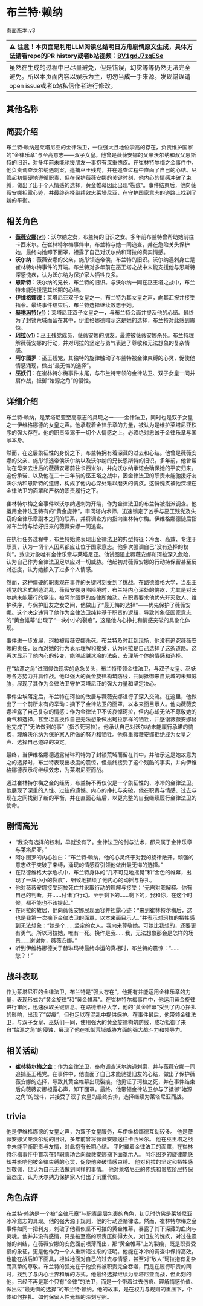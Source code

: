 # 布兰特·赖纳
页面版本:v3
 

| :warning: 注意！本页面是利用LLM阅读总结明日方舟剧情原文生成，具体方法请看repo的PR history或者b站视频：[BV1gdJ7zqESe](https://www.bilibili.com/video/BV1gdJ7zqESe/)         |
|:----------------------------|
| 虽然在生成的过程中已尽量避免，但是错误，幻觉等等仍然无法完全避免。所以本页面内容以娱乐为主，切勿当成一手来源。发现错误请open issue或者b站私信作者进行修改。|



## 其他名称

## 简要介绍
布兰特·赖纳是莱塔尼亚的金律法卫，一位强大且地位崇高的存在，负责维护国家的“金律乐章”与至高意志——双子女皇。他曾是薇薇安娜的父亲沃尔纳和叔父恩斯特的旧识，对多年前未能驰援朋友一事抱有深重愧疚。在崔林特尔梅之金事件中，他负责调查沃尔纳遇刺案，追捕巫王残党，并在追查过程中直面了自己的心结。尽管起初僵硬地遵循职责，但在保护薇薇安娜的关键时刻，他内心的情感冲破了束缚，做出了出于个人情感的选择，黄金帷幕因此出现“裂痕”。事件结束后，他向薇薇安娜袒露心迹，并最终选择继续效忠莱塔尼亚，在守护国家意志的道路上找到了新的平衡。
## 相关角色
-   **[薇薇安娜](char_4098_vvana.md)([v1](../chars/char_4098_vvana.md))**：沃尔纳之女，布兰特的旧识之女。多年前布兰特曾帮助她前往卡西米尔。在崔林特尔梅事件中，布兰特与她一同追查，并在危险关头保护她，最终向她卸下面罩，袒露了自己对沃尔纳和珂拉的真实情感。
-   **沃尔纳**：薇薇安娜的父亲，施彤领选帝侯，布兰特的旧识。沃尔纳遇刺身亡是崔林特尔梅事件的开端。布兰特对多年前在巫王塔之战中未能支援他与恩斯特深感愧疚，认为沃尔纳为保护家人牺牲良多。
-   **恩斯特**：沃尔纳的兄长，布兰特的旧识。与沃尔纳一同在巫王塔之战中，布兰特未能驰援是其长期的心结。
-   **伊维格娜德**：莱塔尼亚双子女皇之一，布兰特为其女皇之声，向其汇报并接受指令。最终事件结束后，布兰特选择继续效忠于她。
-   **[赫琳玛特](extended_char_he_lin_ma_te.md)([v1](../chars/extended_char_he_lin_ma_te.md))**：莱塔尼亚双子女皇之一，与布兰特会面并提及他的心结。最终为了封锁荒域而留在其中，伊维格娜德暗示这是她的选择，布兰特对此感到震惊。
-   **[珂拉](extended_char_ke_la.md)([v1](../chars/extended_char_ke_la.md))**：巫王残党成员，薇薇安娜的朋友。最终被薇薇安娜杀死。布兰特理解薇薇安娜的行动，并对珂拉的坚定与勇气表达了尊敬和无法想象的复杂情感。
-   **阿尔图罗**：巫王残党，其独特的旋律触动了布兰特被金律束缚的心灵，促使他情感涌现，做出“最无悔的选择”。
-   **巫妖们**：在崔林特尔梅事件末尾，与布兰特带领的金律法卫、双子女皇一同并肩作战，抵御“始源之角”的侵蚀。
## 详细介绍
布兰特·赖纳，是莱塔尼亚至高意志的具现之一——金律法卫，同时也是双子女皇之一伊维格娜德的女皇之声。他承载着金律乐章的力量，被认为是维护莱塔尼亚秩序的强大存在。他的职责凌驾于一切个人情感之上，必须绝对忠诚于金律乐章与国家本身。

然而，在这层象征性的身份之下，布兰特拥有着深藏的过去和心结。他曾是薇薇安娜的父亲、施彤领选帝侯沃尔纳以及沃尔纳的兄长恩斯特的旧识。多年前，他曾帮助在母亲去世后的薇薇安娜前往卡西米尔，并向沃尔纳承诺会确保她的平安归来。这份承诺、以及他在二十三年前的巫王塔之战中，因金律法卫的职责未能驰援好友沃尔纳和恩斯特的遗憾，构成了他内心深处难以磨灭的愧疚。这份愧疚被他深埋在金律法卫的面罩和严格的职责履行之下。

崔林特尔梅之金事件以沃尔纳遇刺为开端，作为金律法卫的布兰特被指派调查。他运用金律法卫特有的“黄金旋律”，审问塔内术师，迅速锁定了凶手与巫王残党及失窃的金律乐章副本之间的联系，并将调查方向指向崔林特尔梅。伊维格娜德随后指派布兰特与恰好归来的薇薇安娜一同追查。

在执行任务过程中，布兰特始终表现出金律法卫的典型特征：冷面、高效、专注于职责，认为一切个人因素都应让位于国家意志。他多次强调自己“没有选择的权利”，效忠对象唯有金律乐章与莱塔尼亚。他试图阻止薇薇安娜和珂拉深入危险，认为自己作为金律法卫足以应对一切威胁。他起初对薇薇安娜的行动持保留甚至反对态度，认为她掺入了过多个人情感。

然而，这种僵硬的职责观在事件的关键时刻受到了挑战。在路德维格大学，当巫王残党的术式制造混乱，薇薇安娜身陷险境时，布兰特内心深处的愧疚，尤其是对沃尔纳未能履行的承诺，被阿尔图罗的旋律所触动。在职责要求他优先歼灭敌人、维护秩序，与保护旧友之女之间，他做出了“最无悔的选择”——优先保护了薇薇安娜。这个决定违背了他作为金律法卫纯粹基于职责的逻辑，导致其象征国家意志的“黄金帷幕”出现了“一块小小的裂痕”，这是他内心挣扎和情感突破的具象化体现。

事件进一步发展，珂拉被薇薇安娜杀死。布兰特及时赶到现场，他没有追究薇薇安娜的责任，反而对她的行为表示理解和接受，认为珂拉是自己选择了这条道路。这再次显示了他内心的转变，能够超越冰冷的法条，去理解个体的情感和选择。

在“始源之角”试图侵蚀现实的危急关头，布兰特带领金律法卫，与双子女皇、巫妖等各方势力并肩作战。他以强大的黄金旋律构筑防线，共同抵御来自荒域的未知威胁，展现了其作为金律法卫守护莱塔尼亚的强大力量和坚定决心。

事件尘埃落定后，布兰特在珂拉的故居与薇薇安娜进行了深入交流。在这里，他做出了一个前所未有的举动：摘下了金律法卫的面罩，以本来面目示人。他向薇薇安娜袒露了自己复杂的情感：作为金律法卫不该哀悼珂拉，但内心却无法不尊敬她的勇气和选择，甚至坦言换作自己无法想象做出珂拉那样的牺牲，并感谢薇薇安娜替他完成了“无法做到的事”（指杀死珂拉）。他承认自己对沃尔纳未能履行承诺的愧疚，理解沃尔纳为保护家人所做的努力和牺牲。他尊重薇薇安娜拒绝成为女皇之声、选择自己道路的决定。

最终，当伊维格娜德透露赫琳玛特为了封锁荒域而留在其中，并暗示这是她故意为之的选择时，布兰特表现出极度的震惊，但最终接受了这个残酷的事实，并向伊维格娜德表示将继续效忠，为莱塔尼亚而战。

通过崔林特尔梅之金的经历，布兰特不再仅仅是一个象征性的、冰冷的金律法卫。他展现了深重的人性、过往的遗憾、内心的挣扎与突破。他在职责与情感、过去与现在之间找到了新的平衡，并在直面心结后，以更完整的自我继续履行金律法卫的使命。
## 剧情高光
*   “我没有选择的权利，早就没有了。金律法卫的剑与法术，都只属于金律乐章与莱塔尼亚。”
*   阿尔图罗的内心独白：“布兰特·赖纳，他的心灵终于对我的旋律敞开。顽强的意志终于突破了束缚，涌现的情感将引领他做出最无悔的选择。”
*   在路德维格大学危机中，布兰特身体的“几不可见地摇晃”和“金色的帷幕，出现了一块小小的裂痕”，细致地描绘了他内心的动摇与挣扎。
*   他对薇薇安娜接受珂拉死亡并采取行动的理解与接受：“无需对我解释。你有自己的判断，并......付诸了行动。至于剩下的......剩下的，我和你，在这个时候，都不能也不该提起。”
*   在珂拉的故居，他向薇薇安娜展现面容并袒露心迹：“来到崔林特尔梅后，这也是我第一次摘下金律法卫的面罩，以本来面目示人。”并表示对珂拉的牺牲感到无法想象：“她是个......坚定的女人，我向来尊敬她。可她比我想的，还要更有勇气。所以珂拉她，唯有一死。换作是我......我，无法想象那会是怎样的场景......谢谢你，薇薇安娜。”
*   听到伊维格娜德关于赫琳玛特最终命运的真相时，布兰特的震惊：“......您？！”
## 战斗表现
作为莱塔尼亚的金律法卫，布兰特是“强大存在”。他拥有并能运用金律乐章的力量，表现形式为“黄金旋律”和“黄金帷幕”。在崔林特尔梅事件中，他运用黄金旋律进行审问，迅速获取关键信息。在路德维格大学，他的“黄金帷幕”受到了内心挣扎的影响，出现了“裂痕”，但也足以在混乱中提供保护。在事件最后，他带领金律法卫，与双子女皇、巫妖们一同，使用强大的黄金旋律构筑防线，成功抵御了来自“始源之角”的侵蚀，展现了他在抵御荒域威胁方面的强大战斗力和领导力。
## 相关活动
-   **[崔林特尔梅之金](../stories/act29side.md)**：作为金律法卫，奉命调查沃尔纳遇刺案，并与薇薇安娜一同追捕巫王残党。在事件中，他直面了自己未能驰援旧友的心结，做出了保护薇薇安娜的选择，导致其黄金帷幕出现裂痕。他见证了珂拉之死，并在事件结束后向薇薇安娜袒露心声，卸下面罩。最终，他带领金律法卫参与了抵御“始源之角”的战斗，并接受了双子女皇的最终安排，选择继续为莱塔尼亚而战。
## trivia
他是伊维格娜德的女皇之声，为双子女皇服务，与伊维格娜德互动较多。
他是薇薇安娜父亲沃尔纳的旧识，多年前曾将薇薇安娜送往卡西米尔。
他在巫王塔之战中未能平衡职责与友情，对此抱有长期心结。
平时戴着金律法卫的面罩，在崔林特尔梅事件中首次在非职责场合向薇薇安娜摘下面罩示人。
阿尔图罗的旋律能感知并影响他被金律束缚的心灵，促使他突破情感束缚。
他对珂拉的坚定和牺牲感到敬佩，但认为自己无法做到同样的事情。
他对莱塔尼亚的传统和贵族阶层持保留态度，认为沃尔纳为保护家人付出了沉重代价。
## 角色点评
布兰特·赖纳是一个被“金律乐章”与职责层层包裹的角色，初见时仿佛是莱塔尼亚冰冷意志的具现。他的强大源于规则，他的行动遵循律法。然而，崔林特尔梅之金事件如同一把利刃，刺破了他看似坚不可摧的黄金帷幕，暴露了其下深藏的血肉与灵魂。他并非没有感情，只是被至高的职责压抑得太久。对旧友的愧疚，对过往遗憾的纠结，在薇薇安娜的安危面前喷薄而出，那“黄金帷幕”上的裂痕，既是职责受损的象征，更是他作为一个人重新活过来的证明。他能在冰冷的调查中保持高效，也能在战后卸下面具，坦诚地面对自己的过去与情感，甚至对“敌人”珂拉抱有复杂而真挚的尊敬。布兰特的弧光在于他没有被职责完全吞噬，而是在履行职责的同时，找到了与内心世界和解的方式。他最终选择继续为莱塔尼亚而战，但此刻的他，已经不再是那个只有“金律”的法卫，而是一个带着过去伤痕、理解情感价值、做出过“最无悔的选择”的布兰特·赖纳。他的故事，是在权力与规则的重压下，个体如何挣扎、如何保留人性光辉的深刻写照。